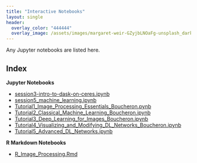 ```yaml
---
title: "Interactive Notebooks"
layout: single
header:
  overlay_color: "444444"
  overlay_image: /assets/images/margaret-weir-GZyjbLNOaFg-unsplash_dark.jpg
---
```


Any Jupyter notebooks are listed here.

## Index

**Jupyter Notebooks**

* [session3-intro-to-dask-on-ceres.ipynb](https://geospatial.101workbook.org/tutorials/session3-intro-to-python-dask-on-ceres.ipynb)
* [session5_machine_learning.ipynb](https://geospatial.101workbook.org/tutorials/session5_machine_learning.ipynb)
* [Tutorial1_Image_Processing_Essentials_Boucheron.pynb](https://geospatial.101workbook.org/tutorials/Tutorial1_Image_Processing_Essentials_Boucheron.ipynb)
* [Tutorial2_Classical_Machine_Learning_Boucheron.ipynb](https://geospatial.101workbook.org/tutorials/Tutorial2_Classical_Machine_Learning_Boucheron.ipynb)
* [Tutorial3_Deep_Learning_for_Images_Boucheron.ipynb](https://geospatial.101workbook.org/tutorials/Tutorial3_Deep_Learning_for_Images_Boucheron.ipynb)
* [Tutorial4_Visualizing_and_Modifying_DL_Networks_Boucheron.ipynb](https://geospatial.101workbook.org/tutorials/Tutorial4_Visualizing_and_Modifying_DL_Networks_Boucheron.ipynb)
* [Tutorial5_Advanced_DL_Networks.ipynb](https://geospatial.101workbook.org/tutorials/Tutorial5_Advanced_DL_Networks.ipynb)

**R Markdown Notebooks**

* [R_Image_Processing.Rmd](https://geospatial.101workbook.org/Workshops/R_Image_Processing.Rmd)
